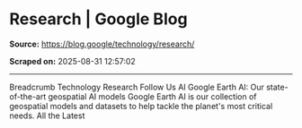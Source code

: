 # Research | Google Blog

**Source:** https://blog.google/technology/research/

**Scraped on:** 2025-08-31 12:57:02

---

Breadcrumb
Technology
Research
Follow Us
AI
Google Earth AI: Our state-of-the-art geospatial AI models
Google Earth AI is our collection of geospatial models and datasets to help tackle the planet's most critical needs.
All the Latest